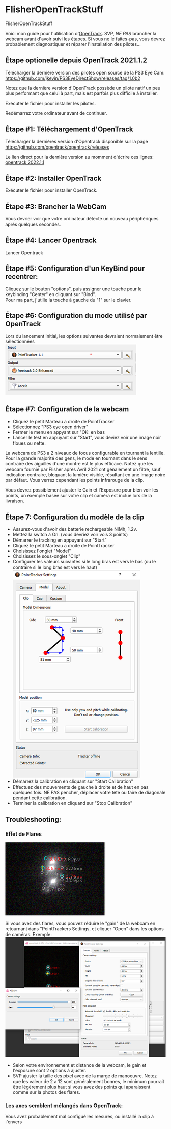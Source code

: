 # FlisherOpenTrackStuff
FlisherOpenTrackStuff

Voici mon guide pour l'utilisation d'[OpenTrack](https://github.com/opentrack/opentrack/).
SVP, *NE PAS* brancher la webcam avant d'avoir suivi les étapes.  Si vous ne le faites-pas, vous devrez probablement diagnostiquer et réparer l'installation des pilotes...

## Étape optionelle depuis OpenTrack 2021.1.2
Télécharger la dernière version des pilotes open source de la PS3 Eye Cam: https://github.com/jkevin/PS3EyeDirectShow/releases/tag/1.0b2

Notez que la dernière version d'OpenTrack possède un pilote natif un peu plus performant que celui à part, mais est parfois plus difficile à installer.

Exécuter le fichier pour installer les pilotes.

Redémarrez votre ordinateur avant de continuer.

## Étape #1: Téléchargement d'OpenTrack
Télécharger la dernières version d'Opentrack disponible sur la page https://github.com/opentrack/opentrack/releases

Le lien direct pour la dernière version au momment d'écrire ces lignes: [opentrack 2022.1.1](https://github.com/opentrack/opentrack/releases/download/opentrack-2022.1.1/opentrack-2022.1.1-win32-setup.exe)

## Étape #2: Installer OpenTrack
Exécuter le fichier pour installer OpenTrack.

## Étape #3: Brancher la WebCam
Vous devrier voir que votre ordinateur détecte un nouveau périphériques après quelques secondes.

## Étape #4: Lancer Opentrack
Lancer Opentrack

## Étape #5: Configuration d'un KeyBind pour recentrer:
Cliquez sur le bouton "options", puis assigner une touche pour le keybinding "Center" en cliquant sur "Bind".  
Pour ma part, j'utilie la touche à gauche du "1" sur le clavier.

## Étape #6: Configuration du mode utilisé par OpenTrack

Lors du lancement initial, les options suivantes devraient normalement être sélectionnées
![MainMenu](/images/MainMenu_1.png)

## Étape #7: Configuration de la webcam

* Cliquez le petit Marteau a droite de PointTracker
* Sélectionnez "PS3 eye open driver" 
* Fermer le menu en appyant sur "OK: en bas
* Lancer le test en appuyant sur "Start", vous deviez voir une image noir floues ou nette.

La webcam de PS3 a 2 niveaux de focus configurable en tournant la lentille.  
Pour la grande majorité des gens, le mode en tournant dans le sens contraire des aiguilles d'une montre est le plus efficace.
Notez que les webcam fournie par Flisher après Avril 2021 ont génalement un filtre, sauf indication contraire, bloquant la lumière visible, résultant en une image noire par défaut.  Vous verrez cependant les points infrarouge de la clip.

Vous devrez possiblement ajuster le Gain et l'Exposure pour bien voir les points, un exemple basée sur votre clip et caméra est inclue lors de la livraison.

## Étape 7: Configuration du modèle de la clip
* Assurez-vous d'avoir des batterie rechargeable NiMh, 1.2v.
* Mettez la switch à On. (vous devriez voir vois 3 points)
* Démarrer le tracking en appuyant sur "Start"
* Cliquez le petit Marteau a droite de PointTracker
* Choisissez l'onglet "Model"
* Choisissez le sous-onglet "Clip"
* Configurer les valeurs suivantes si le long bras est vers le bas (ou le contraire si le long bras est vers le haut)
![Clip](images/PointTracker_Clip.png)
* Démarrez la calibration en cliquant sur "Start Calibration"
* Effectuez des mouvements de gauche à droite et de haut en pas quelques fois.  NE PAS pencher, déplacer votre tête ou faire de diagonale pendant cette calibration.
* Terminer la calibration en cliquand sur "Stop Calibration"


## Troubleshooting:
### Effet de Flares
![Flare](images/flares.png)

Si vous avez des flares, vous pouvez réduire le "gain" de la webcam en retournant dans "PointTrackers Settings, et cliquer "Open" dans les options de caméras.
Exemple:
![FlareFixed](images/flare-fixed.png)

* Selon votre environnement et distance de la webcam, le gain et l'exposure sont 2 options à ajuster.
* SVP ajuster la taille des pixel avec de la marge de manoeuvre.  Notez que les valeur de 2 a 12 sont généralement bonnes, le minimum pourrait être légèrement plus haut si vous avez des points qui aparaissent comme sur la photos des flares.

### Les axes semblent mélangés dans OpenTrack: 
Vous avez probablement mal configué les mesures, ou installé la clip à l'envers
